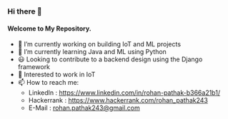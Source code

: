 ### Hi there 👋
#### Welcome to My Repository. 

- 🔭 I’m currently working on building IoT and ML projects
- 🌱 I’m currently learning Java and ML using Python
- :smiley: Looking to contribute to a backend design using the Django framework
- :monocle_face: Interested to work in IoT
- 📫 How to reach me:
    - LinkedIn : https://www.linkedin.com/in/rohan-pathak-b366a21b1/
    - Hackerrank : https://www.hackerrank.com/rohan_pathak243
    - E-Mail : rohan.pathak243@gmail.com


<!--
- 😄 Pronouns: ...
- ⚡ Fun fact: ...
-->
